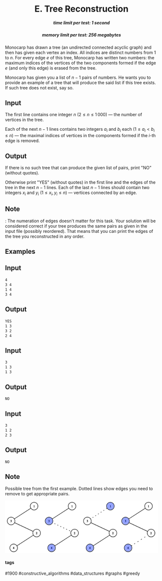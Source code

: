 <h1 style='text-align: center;'> E. Tree Reconstruction</h1>

<h5 style='text-align: center;'>time limit per test: 1 second</h5>
<h5 style='text-align: center;'>memory limit per test: 256 megabytes</h5>

Monocarp has drawn a tree (an undirected connected acyclic graph) and then has given each vertex an index. All indices are distinct numbers from $1$ to $n$. For every edge $e$ of this tree, Monocarp has written two numbers: the maximum indices of the vertices of the two components formed if the edge $e$ (and only this edge) is erased from the tree.

Monocarp has given you a list of $n - 1$ pairs of numbers. He wants you to provide an example of a tree that will produce the said list if this tree exists. If such tree does not exist, say so.

## Input

The first line contains one integer $n$ ($2 \le n \le 1\,000$) — the number of vertices in the tree.

Each of the next $n-1$ lines contains two integers $a_i$ and $b_i$ each ($1 \le a_i < b_i \le n$) — the maximal indices of vertices in the components formed if the $i$-th edge is removed.

## Output

If there is no such tree that can produce the given list of pairs, print "NO" (without quotes).

Otherwise print "YES" (without quotes) in the first line and the edges of the tree in the next $n - 1$ lines. Each of the last $n - 1$ lines should contain two integers $x_i$ and $y_i$ ($1 \le x_i, y_i \le n$) — vertices connected by an edge.

## Note

: The numeration of edges doesn't matter for this task. Your solution will be considered correct if your tree produces the same pairs as given in the input file (possibly reordered). That means that you can print the edges of the tree you reconstructed in any order.

## Examples

## Input


```
4  
3 4  
1 4  
3 4  

```
## Output


```
YES  
1 3  
3 2  
2 4  

```
## Input


```
3  
1 3  
1 3  

```
## Output


```
NO  

```
## Input


```
3  
1 2  
2 3  

```
## Output


```
NO  

```
## Note

Possible tree from the first example. Dotted lines show edges you need to remove to get appropriate pairs. 

 ![](images/fe395960ce4b819783079d32c2ec57e108b6e43f.png) 

#### tags 

#1900 #constructive_algorithms #data_structures #graphs #greedy 
